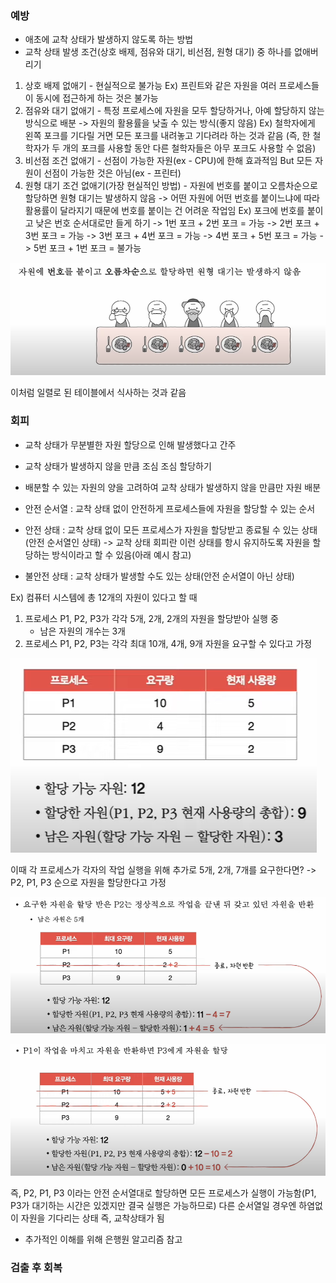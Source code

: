 ### 예방
- 애초에 교착 상태가 발생하지 않도록 하는 방법
- 교착 상태 발생 조건(상호 배제, 점유와 대기, 비선점, 원형 대기) 중 하나를 없애버리기
1. 상호 배제 없애기 - 현실적으로 불가능 
Ex) 프린트와 같은 자원을 여러 프로세스들이 동시에 접근하게 하는 것은 불가능
2. 점유와 대기 없애기 - 특정 프로세스에 자원을 모두 할당하거나, 아예 할당하지 않는 방식으로 배분 -> 자원의 활용률을 낮출 수 있는 방식(좋지 않음)
Ex) 철학자에게 왼쪽 포크를 기다릴 거면 모든 포크를 내려놓고 기다려라 하는 것과 같음
(즉, 한 철학자가 두 개의 포크를 사용할 동안 다른 철학자들은 아무 포크도 사용할 수 없음)
3. 비선점 조건 없애기 - 선점이 가능한 자원(ex - CPU)에 한해 효과적임 But 모든 자원이 선점이 가능한 것은 아님(ex - 프린터)
4. 원형 대기 조건 없애기(가장 현실적인 방법) - 자원에 번호를 붙이고 오름차순으로 할당하면 원형 대기는 발생하지 않음 -> 어떤 자원에 어떤 번호를 붙이느냐에 따라 활용률이 달라지기 때문에 번호를 붙이는 건 어려운 작업임
Ex) 포크에 번호를 붙이고 낮은 번호 순서대로만 들게 하기 
-> 1번 포크 + 2번 포크 = 가능
-> 2번 포크 + 3번 포크 = 가능
-> 3번 포크 + 4번 포크 = 가능
-> 4번 포크 + 5번 포크 = 가능
-> 5번 포크 + 1번 포크 = 불가능

![](../../README_resources/Pasted%20image%2020240423070937.png)

이처럼 일렬로 된 테이블에서 식사하는 것과 같음
### 회피
- 교착 상태가 무분별한 자원 할당으로 인해 발생했다고 간주
- 교착 상태가 발생하지 않을 만큼 조심 조심 할당하기
- 배분할 수 있는 자원의 양을 고려하여 교착 상태가 발생하지 않을 만큼만 자원 배분

- 안전 순서열 : 교착 상태 없이 안전하게 프로세스들에 자원을 할당할 수 있는 순서
- 안전 상태 : 교착 상태 없이 모든 프로세스가 자원을 할당받고 종료될 수 있는 상태(안전 순서열인 상태) -> 교착 상태 회피란 이런 상태를 항시 유지하도록 자원을 할당하는 방식이라고 할 수 있음(아래 예시 참고)
- 불안전 상태 : 교착 상태가 발생할 수도 있는 상태(안전 순서열이 아닌 상태)

Ex) 컴퓨터 시스템에 총 12개의 자원이 있다고 할 때
1. 프로세스 P1, P2, P3가 각각 5개, 2개, 2개의 자원을 할당받아 실행 중
	- 남은 자원의 개수는 3개
2. 프로세스 P1, P2, P3는 각각 최대 10개, 4개, 9개 자원을 요구할 수 있다고 가정

![](../../README_resources/Pasted%20image%2020240423071012.png)

이때 각 프로세스가 각자의 작업 실행을 위해 추가로 5개, 2개, 7개를 요구한다면?
-> P2, P1, P3 순으로 자원을 할당한다고 가정

![](../../README_resources/Pasted%20image%2020240423071055.png)

![](../../README_resources/Pasted%20image%2020240423071202.png)

즉, P2, P1, P3 이라는 안전 순서열대로 할당하면 모든 프로세스가 실행이 가능함(P1, P3가 대기하는 시간은 있겠지만 결국 실행은 가능하므로)
다른 순서열일 경우엔 하염없이 자원을 기다리는 상태 즉, 교착상태가 됨

- 추가적인 이해를 위해 은행원 알고리즘 참고
### 검출 후 회복



